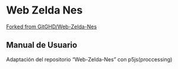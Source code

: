 
# Web Zelda Nes
[Forked from GitGHD/Web-Zelda-Nes](https://github.com/GitGHD/Web-Zelda-Nes)

## Manual de Usuario

Adaptación del repositorio “Web-Zelda-Nes” con p5js(proccessing)

